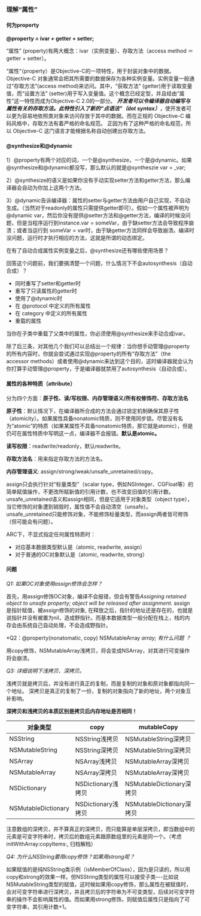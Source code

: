 ### 理解“属性”

#### 何为property

**@property = ivar + getter + setter;**

“属性” (property)有两大概念：ivar（实例变量）、存取方法（access method ＝ getter + setter）。

“属性“（property）是Objective-C的一项特性，用于封装对象中的数据。 Objective-C 对象通常会把其所需要的数据保存为各种实例变量。实例变量一般通过“存取方法”(access method)来访问。其中，“获取方法” (getter)用于读取变量值，而“设置方法” (setter)用于写入变量值。这个概念已经定型，并且经由“属性”这一特性而成为Objective-C 2.0的一部分。 ***开发者可以令编译器自动编写与属性有关的存取方法。此特性引入了新的“点语法”（dot syntax）***，使开发者可以更为容易地依照类对象来访问存放于其中的数据。而在正规的 Objective-C 编码风格中，存取方法有着严格的命名规范。 正因为有了这种严格的命名规范，所以 Objective-C 这门语言才能根据名称自动创建出存取方法。

#### **@synthesize和@dynamic**

1）@property有两个对应的词，一个是@synthesize，一个是@dynamic。如果@synthesize和@dynamic都没写，那么默认的就是@syntheszie var = _var;

2）@synthesize的语义是如果你没有手动实现setter方法和getter方法，那么编译器会自动为你加上这两个方法。 

3）@dynamic告诉编译器：属性的setter与getter方法由用户自己实现，不自动生成。（当然对于readonly的属性只需提供getter即可）。假如一个属性被声明为@dynamic var，然后你没有提供@setter方法和@getter方法，编译的时候没问题，但是当程序运行到instance.var = someVar，由于缺setter方法会导致程序崩溃；或者当运行到 someVar = var时，由于缺getter方法同样会导致崩溃。编译时没问题，运行时才执行相应的方法，这就是所谓的动态绑定。

在有了自动合成属性实例变量之后，@synthesize还有哪些使用场景？

回答这个问题前，我们要搞清楚一个问题，什么情况下不会autosynthesis（自动合成）？

- 同时重写了setter和getter时
- 重写了只读属性的getter时
- 使用了@dynamic时
- 在 @protocol 中定义的所有属性
- 在 category 中定义的所有属性
- 重载的属性

当你在子类中重载了父类中的属性，你必须使用@synthesize来手动合成ivar。

除了后三条，对其他几个我们可以总结出一个规律：当你想手动管理@property的所有内容时，你就会尝试通过实现@property的所有“存取方法”（the accessor methods）或者使用@dynamic来达到这个目的，这时编译器就会认为你打算手动管理@property，于是编译器就禁用了autosynthesis（自动合成）。

####  属性的各种特质（attribute）

分为四个方面：**原子性、读/写权限、内存管理语义/所有权修饰符、存取方法名**

**原子性**：默认情况下，在编译器所合成的方法会通过锁定机制确保其原子性（atomicity）。如果属性具备nonatomic特质，则不使用同步锁。尽管没有名为“atomic”的特质（如果某属性不具备nonatomic特质，那它就是atomic），但是仍可在属性特质中写明这一点，编译器不会报错。**默认是atomic。**

**读写权限**：readwrite/readonly，默认readwrite。

**存取方法名**：用来指定存取方法的方法名。

**内存管理语义**: assign/strong/weak/unsafe_unretained/copy。

assign只会执行针对“标量类型”（scalar type，例如NSInteger、CGFloat等）的简单赋值操作，不更改所赋新值的引用计数，也不改变旧值的引用计数。unsafe_unretained语义和assign相同，但是它适用于对象类型（object type），当它修饰的对象遭到销毁时，属性值不会自动清空（unsafe）。unsafe_unretained只能修饰对象，不能修饰标量类型，而assign两者皆可修饰（但可能会有问题）。

ARC下，不显式指定任何属性特质时：

- 对应基本数据类型默认是（atomic, readwrite, assign）
- 对于普通的OC对象默认是（atomic, readwrite, strong）

#### 问题

*Q1: 如果OC对象使用assign修饰会怎样？*

首先，用assign修饰OC对象，编译不会报错，但会有警告*Assigning retained object to unsafe property; object will be released after assignment.* assign是指针赋值，被assign修饰的对象, 在释放之后，指针的地址还是存在的，也就是说指针并没有被置为nil，造成野指针。而基本数据类型一般分配在栈上，栈的内存会由系统自己自动处理，不会造成野指针。

*Q2：@property(nonatomatic, copy) NSMutableArray *array; 有什么问题 ？*

用copy修饰，NSMutableArray浅拷贝，将会变成NSArray，对其进行可变操作将会崩溃。

*Q3: 详细说明下浅拷贝、深拷贝。*

浅拷贝就是拷贝后，并没有进行真正的复制，而是复制的对象和原对象都指向同一个地址。
深拷贝是真正的复制了一份，复制的对象指向了新的地址，两个对象互补影响。

**深拷贝和浅拷贝的本质区别是拷贝后内存地址是否相同！**

| 对象类型            | copy               | mutableCopy               |
| ------------------- | ------------------ | ------------------------- |
| NSString            | NSString浅拷贝     | NSMutableString深拷贝     |
| NSMutableString     | NSString深拷贝     | NSMutableString深拷贝     |
| NSArray             | NSArray浅拷贝      | NSMutableArray深拷贝      |
| NSMutableArray      | NSArray深拷贝      | NSMutableArray深拷贝      |
| NSDictionary        | NSDictionary浅拷贝 | NSMutableDictionary深拷贝 |
| NSMutableDictionary | NSDictionary浅拷贝 | NSMutableDictionary深拷贝 |

注意数组的深拷贝，并不算真正的深拷贝，而只能算是单层深拷贝，即当数组中的元素是可变字符串时，拷贝后的数组元素跟原数组里的元素是同一个。（考虑initWithArray:copyItems:, 归档解档）

*Q4: 为什么NSString要用copy修饰？如果用strong呢？*

 如果赋值的是纯NSString类示例（isMemberOfClass），因为是只读的，所以用copy和strong的效果一样。但NSString类型的属性可以接受子类---比如说NSMutableString类型的赋值，这时候如果用copy修饰，那么属性在被赋值时，会对可变字符串进行深拷贝，并且拷贝后的字符串为不可变类型，后续对可变字符串的操作不会影响属性的值。而如果用strong修饰，则赋值后属性只是指向了可变字符串，其引用计数+1。

 

 